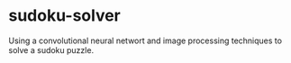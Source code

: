 # sudoku-solver
Using a convolutional neural networt and image processing techniques to solve a sudoku puzzle.
